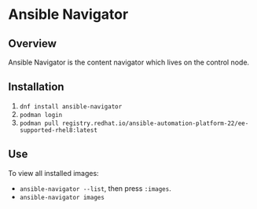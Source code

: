 # Ansible Navigator

## Overview

Ansible Navigator is the content navigator which lives on the control node.

## Installation

1. `dnf install ansible-navigator`
2. `podman login`
3. `podman pull registry.redhat.io/ansible-automation-platform-22/ee-supported-rhel8:latest`

## Use

To view all installed images:

- `ansible-navigator --list`, then press `:images`.
- `ansible-navigator images`
